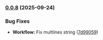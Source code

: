 ### [0.0.8](https://github.com/T2PeNBiX99wcoxKv3A4g/BepinEx-Utils/compare/v0.0.7...v0.0.8) (2025-09-24)


### Bug Fixes

* **Workflow:** Fix multlines string ([7d99059](https://github.com/T2PeNBiX99wcoxKv3A4g/BepinEx-Utils/commit/7d990590d729db87f6feceb1422d7505fe69b2b2))


